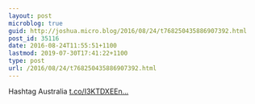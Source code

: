 ```yaml
---
layout: post
microblog: true
guid: http://joshua.micro.blog/2016/08/24/t768250435886907392.html
post_id: 35116
date: 2016-08-24T11:55:51+1100
lastmod: 2019-07-30T17:41:22+1100
type: post
url: /2016/08/24/t768250435886907392.html
---
```

Hashtag Australia [t.co/I3KTDXEEn...](https://t.co/I3KTDXEEnh)
